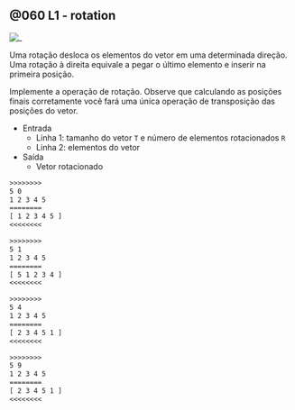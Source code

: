 ## @060 L1 - rotation

![_](https://github.com/qxcodeed/arcade/blob/master/base/060/cover.jpg)

Uma rotação desloca os elementos do vetor em uma determinada direção. Uma rotação à direita equivale a pegar o último elemento e inserir na primeira posição.

Implemente a operação de rotação. Observe que calculando as posições finais corretamente você fará uma única operação de transposição das posições do vetor.

- Entrada
  - Linha 1: tamanho do vetor `T` e número de elementos rotacionados `R`
  - Linha 2: elementos do vetor
- Saída
  - Vetor rotacionado

```txt
>>>>>>>>
5 0
1 2 3 4 5
========
[ 1 2 3 4 5 ]
<<<<<<<<

>>>>>>>>
5 1
1 2 3 4 5
========
[ 5 1 2 3 4 ]
<<<<<<<<

>>>>>>>>
5 4
1 2 3 4 5
========
[ 2 3 4 5 1 ]
<<<<<<<<

>>>>>>>>
5 9
1 2 3 4 5
========
[ 2 3 4 5 1 ]
<<<<<<<<


```
